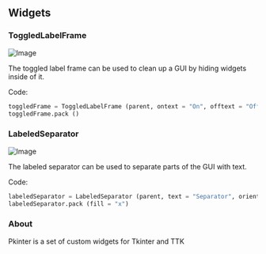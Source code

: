 ## Widgets

### ToggledLabelFrame

![Image](http://i.imgur.com/QtLlBZf.png)

The toggled label frame can be used to clean up a GUI by hiding widgets inside of it.

Code:
```python
toggledFrame = ToggledLabelFrame (parent, ontext = "On", offtext = "Off", defaultstate = False)
toggledFrame.pack ()
```

### LabeledSeparator

![Image](http://i.imgur.com/4oXN6WN.png)

The labeled separator can be used to separate parts of the GUI with text.

Code:
```python
labeledSeparator = LabeledSeparator (parent, text = "Separator", orient = "horizontal", textalign = "", padding = 5)
labeledSeparator.pack (fill = "x")
```

### About
Pkinter is a set of custom widgets for Tkinter and TTK
